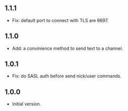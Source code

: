 ## 1.1.1

- Fix: default port to connect with TLS are 6697.

## 1.1.0

- Add: a convinience method to send text to a channel.

## 1.0.1

- Fix: do SASL auth before send nick/user commands.

## 1.0.0

- Initial version.
